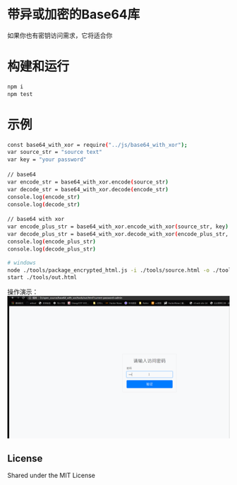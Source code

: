 # 带异或加密的Base64库

如果你也有密钥访问需求，它将适合你

# 构建和运行

```sh
npm i
npm test
```

# 示例

```sh
const base64_with_xor = require("../js/base64_with_xor");
var source_str = "source text"
var key = "your password"

// base64
var encode_str = base64_with_xor.encode(source_str)
var decode_str = base64_with_xor.decode(encode_str)
console.log(encode_str)
console.log(decode_str)

// base64 with xor
var encode_plus_str = base64_with_xor.encode_with_xor(source_str, key)
var decode_plus_str = base64_with_xor.decode_with_xor(encode_plus_str, key)
console.log(encode_plus_str)
console.log(decode_plus_str)
```

```sh
# windows
node ./tools/package_encrypted_html.js -i ./tools/source.html -o ./tools/out.html -p root
start ./tools/out.html
```

操作演示：
![option_record](/assets/option_record.gif)

## License

Shared under the MIT License